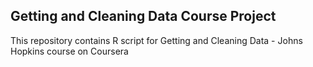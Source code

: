 ## Getting and Cleaning Data Course Project
This repository contains R script for Getting and Cleaning Data - Johns Hopkins course on Coursera
